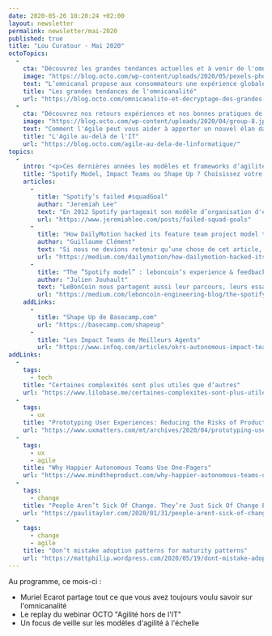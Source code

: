 ```yaml
---
date: 2020-05-26 10:20:24 +02:00
layout: newsletter
permalink: newsletter/mai-2020
published: true
title: "Lou Curatour - Mai 2020"
octoTopics:
  -
    cta: "Découvrez les grandes tendances actuelles et à venir de l'omnicanalité..."
    image: "https://blog.octo.com/wp-content/uploads/2020/05/pexels-photo-919436-1.jpeg"
    text: "L’omnicanal propose aux consommateurs une expérience globale et cohérente sur l’ensemble des canaux de la relation client. A l’inverse du multi-canal ou du cross-canal, centrés sur la marque, l’omnicanal est une démarche résolument centrée sur l’utilisateur."
    title: "Les grandes tendances de l'omnicanalité"
    url: "https://blog.octo.com/omnicanalite-et-decryptage-des-grandes-tendances-actuelles-et-a-venir/"
  -
    cta: "Découvrez nos retours expériences et nos bonnes pratiques de mises en place..."
    image: "https://blog.octo.com/wp-content/uploads/2020/04/group-8.jpg"
    text: "Comment l'Agile peut vous aider à apporter un nouvel élan dans les relations et la collaboration au sein de votre entreprise !"
    title: "L'Agile au-delà de l'IT"
    url: "https://blog.octo.com/agile-au-dela-de-linformatique/"
topics:
  -
    intro: "<p>Ces dernières années les modèles et frameworks d’agilité à l’échelle se multiplient. Vous aurez certainement entendu parler du modèle Spotify, des Feature Teams ou de SAFe. Plus récemment, d’autres approches ont été partagées par des sociétés comme Basecamp avec Shape Up ou Meilleurs Agents avec les Impact Teams.</p> <p>La bonne nouvelle est que ces approches qu’il s’agisse d’un retour d’expérience ou de frameworks représentent une fantastique source d’inspiration. Chaque approche apportant son lot d’idées le moins que l’on puisse dire est que cela donne matière à réfléchir.</p> <p>La mauvaise nouvelle est qu’elles sont souvent vues comme une solution miracle clef en main, facilement transposable à son propre contexte. Et ce afin de répondre à l'ensemble des problématiques d'un seul coup à l'échelle de l'entreprise. Le modèle bien ficelé agit un peu comme l’arbre qui nous empêche de voir la forêt. En l’occurrence, il agit comme l’arbre qui nous empêche de prendre en considération les avantages et les inconvénients de chaque modèle dans notre contexte qui rappelons-le est singulier.</p>"
    title: "Spotify Model, Impact Teams ou Shape Up ? Choisissez votre modèle…"
    articles:
      -
        title: "Spotify’s failed #squadGoal"
        author: "Jeremiah Lee"
        text: "En 2012 Spotify partageait son modèle d’organisation d'équipes. Son but principal était de faire que les équipes cross-fonctionnelles “tribes” aient la capacité de livrer en autonomie et de bout en bout, tout en gardant la tech alignée grâce aux “chapters”. Cela a fonctionné un temps dans le contexte de Spotify avant d’évoluer. La très forte autonomie des équipes a fini par engendrer d’autres problématiques : un manque d’alignement sur les priorités de la société, des façons de faire très différentes complexifiant la collaboration entre les “tribes”, ..."
        url: "https://www.jeremiahlee.com/posts/failed-squad-goals"
      -
        title: "How DailyMotion hacked its feature team project model to shorten time to market"
        author: "Guillaume Clément"
        text: "Si nous ne devions retenir qu’une chose de cet article, c’est le cheminement de DailyMotion du besoin initial de ses utilisateurs et partenaires à savoir, réduire le time-to-market pour les nouvelles features et pour les petites demandes, au comment faire cela dans la réalité en passant par les contraintes de leur système (principalement beaucoup de dépendances). Leur organisation d’équipes inspirée de la métaphore des missions spatiales mélange activités différentes (discovery, delivery, day-to-day) avec des time-boxes propres à chaque typologie d’activité et le tout supporté par des rôles aux responsabilités bien précises (le quoi, le quand et le comment)."
        url: "https://medium.com/dailymotion/how-dailymotion-hacked-its-feature-team-project-model-to-shorten-time-to-market-618232f671da"
      -
        title: "The ”Spotify model” : leboncoin’s experience & feedback"
        author: "Julien Jouhault"
        text: "LeBonCoin nous partagent aussi leur parcours, leurs essais inspiré de Spotify eux aussi et les évolutions par lesquelles ils sont passés, et concluent “Aucune organisation n’est parfaite, aucun modèle n’est parfait. Il faut s’adapter au contexte interne et externe, au marché, à la compétition… et ne pas hésiter à revisiter régulièrement le modèle.”."
        url: "https://medium.com/leboncoin-engineering-blog/the-spotify-model-leboncoins-experience-feedback-9f43bf734d05"
    addLinks:
      -
        title: "Shape Up de Basecamp.com"
        url: "https://basecamp.com/shapeup"
      -
        title: "Les Impact Teams de Meilleurs Agents"
        url: "https://www.infoq.com/articles/okrs-autonomous-impact-teams/"
addLinks:
  -
    tags:
      - tech
    title: "Certaines complexités sont plus utiles que d’autres"
    url: "https://www.lilobase.me/certaines-complexites-sont-plus-utiles-que-dautres/"
  -
    tags:
      - ux
    title: "Prototyping User Experiences: Reducing the Risks of Product Innovation"
    url: "https://www.uxmatters.com/mt/archives/2020/04/prototyping-user-experiences-reducing-the-risks-of-product-innovation.php"
  -
    tags:
      - ux
      - agile
    title: "Why Happier Autonomous Teams Use One-Pagers"
    url: "https://www.mindtheproduct.com/why-happier-autonomous-teams-use-one-pagers-by-john-cutler/"
  -
    tags:
      - change
    title: "People Aren’t Sick Of Change. They’re Just Sick Of Change Programmes"
    url: "https://paulitaylor.com/2020/01/31/people-arent-sick-of-change-theyre-just-sick-of-change-programmes/"
  -
    tags:
      - change
      - agile
    title: "Don’t mistake adoption patterns for maturity patterns"
    url: "https://mattphilip.wordpress.com/2020/05/19/dont-mistake-adoption-patterns-for-maturity-patterns/"
---
```

Au programme, ce mois-ci :

* Muriel Ecarot partage tout ce que vous avez toujours voulu savoir sur l'omnicanalité
* Le replay du webinar OCTO "Agilité hors de l'IT"
* Un focus de veille sur les modèles d'agilité à l'échelle
